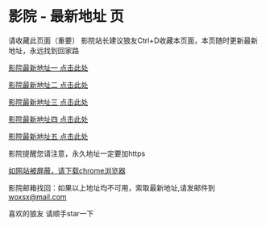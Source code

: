 # 影院 - 最新地址 页

请收藏此页面（重要）
影院站长建议狼友Ctrl+D收藏本页面，本页随时更新最新地址，永远找到回家路

[影院最新地址一 点击此处](https://50co.buzz/) 

[影院最新地址二 点击此处](https://50cm.buzz/) 

[影院最新地址三 点击此处](https://50ch.buzz/) 

[影院最新地址四 点击此处](https://50cg.buzz/) 

[影院最新地址五 点击此处](https://50cj.buzz/) 

影院提醒您请注意，永久地址一定要加https

[如网站被屏蔽，请下载chrome浏览器](https://8xe23.com/chrome_93.0.4577.82.apk) 

影院邮箱找回：如果以上地址均不可用，索取最新地址,请发邮件到 woxsx@mail.com

喜欢的狼友 请顺手star一下